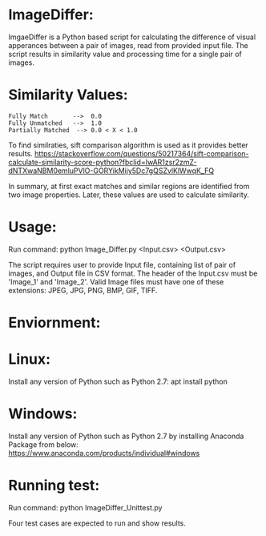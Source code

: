 # ImageDiffer:
ImgaeDiffer is a Python based script for calculating the difference of visual apperances between a pair of images, read from provided input file.
The script results in similarity value and processing time for a single pair of images.

# Similarity Values:
    Fully Match       -->  0.0
    Fully Unmatched   -->  1.0
    Partially Matched  --> 0.0 < X < 1.0
    
To find similraties, sift comparison algorithm is used as it provides better results. 
https://stackoverflow.com/questions/50217364/sift-comparison-calculate-similarity-score-python?fbclid=IwAR1zsr2zmZ-dNTXwaNBM0emluPVlO-GORYikMijy5Dc7gQSZvlKlWwqK_FQ

In summary, at first exact matches and similar regions are identified from two image properties. Later, these values are used to calculate similarity. 

# Usage:
Run command: 
python Image_Differ.py <Input.csv> <Output.csv>

The script requires user to provide Input file, containing list of pair of images, and Output file in CSV format. 
The header of the Input.csv must be 'Image_1' and 'Image_2'.
Valid Image files must have one of these extensions: JPEG, JPG, PNG, BMP, GIF, TIFF. 

# Enviornment:
  # Linux: 
  Install any version of Python such as Python 2.7: 
          apt install python
          
  # Windows:
  Install any version of Python such as Python 2.7 by installing Anaconda Package from below:
         https://www.anaconda.com/products/individual#windows    
       
    
# Running test:
Run command:
python ImageDiffer_Unittest.py 

Four test cases are expected to run and show results. 




